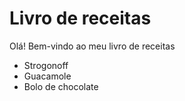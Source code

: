 # Livro de receitas



Olá! Bem-vindo ao meu livro de receitas



- Strogonoff
- Guacamole
- Bolo de chocolate



